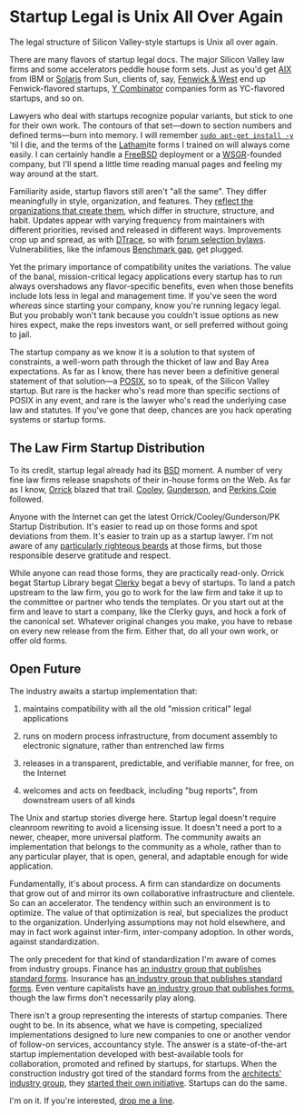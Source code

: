 # Startup Legal is Unix All Over Again

The legal structure of Silicon Valley-style startups is Unix all over again.

There are many flavors of startup legal docs. The major Silicon Valley law firms and some accelerators peddle house form sets. Just as you'd get [AIX](http://www.ibm.com/aix/) from IBM or [Solaris](http://oracle.com/solaris) from Sun, clients of, say, [Fenwick & West](http://fenwick.com) end up Fenwick-flavored startups, [Y Combinator](http://ycombinator.com) companies form as YC-flavored startups, and so on.

Lawyers who deal with startups recognize popular variants, but stick to one for their own work. The contours of that set—down to section numbers and defined terms—burn into memory. I will remember [`sudo apt-get install -y`](https://wiki.debian.org/Apt) 'til I die, and the terms of the [Latham](http://lw.com)ite forms I trained on will always come easily. I can certainly handle a [FreeBSD](http://freebsd.org) deployment or a [WSGR](http://wsgr.com)-founded company, but I'll spend a little time reading manual pages and feeling my way around at the start.

Familiarity aside, startup flavors still aren't "all the same". They differ meaningfully in style, organization, and features. They [reflect the organizations that create them](https://en.wikipedia.org/wiki/Conway%27s_law), which differ in structure, structure, and habit. Updates appear with varying frequency from maintainers with different priorities, revised and released in different ways. Improvements crop up and spread, as with [DTrace](http://dtrace.org), so with [forum selection bylaws](http://www.delawarelitigation.com/2014/09/articles/chancery-court-updates/chancery-upholds-forum-selection-clause-outside-delaware/). Vulnerabilities, like the infamous [Benchmark gap](http://www.goodwinprocter.com/~/media/Files/Publications/Attorney%20Articles/2002/The_Benchmark_Case_and_the_Limits_of_Preferred_Stock_Protections.pdf), get plugged.

Yet the primary importance of compatibility unites the variations. The value of the banal, mission-critical legacy applications every startup has to run always overshadows any flavor-specific benefits, even when those benefits include lots less in legal and management time. If you've seen the word _whereas_ since starting your company, know you're running legacy legal. But you probably won't tank because you couldn't issue options as new hires expect, make the reps investors want, or sell preferred without going to jail.

The startup company as we know it is a solution to that system of constraints, a well-worn path through the thicket of law and Bay Area expectations. As far as I know, there has never been a definitive general statement of that solution—a [POSIX](https://en.wikipedia.org/wiki/POSIX), so to speak, of the Silicon Valley startup. But rare is the hacker who's read more than specific sections of POSIX in any event, and rare is the lawyer who's read the underlying case law and statutes. If you've gone that deep, chances are you hack operating systems or startup forms.

## The Law Firm Startup Distribution

To its credit, startup legal already had its [BSD](https://en.wikipedia.org/wiki/Berkeley_Software_Distribution) moment. A number of very fine law firms release snapshots of their in-house forms on the Web. As far as I know, [Orrick](https://www.orrick.com/practices/emerging-companies/startup-forms/) blazed that trail. [Cooley](https://www.cooleygo.com/), [Gunderson](http://gunder.com), and [Perkins Coie](http://www.startuppercolator.com/) followed.

Anyone with the Internet can get the latest Orrick/Cooley/Gunderson/PK Startup Distribution. It's easier to read up on those forms and spot deviations from them. It's easier to train up as a startup lawyer. I'm not aware of any [particularly righteous beards](http://www.usenix.org.uk/content/unix_beards.html) at those firms, but those responsible deserve gratitude and respect.

While anyone can read those forms, they are practically read-only. Orrick begat Startup Library begat [Clerky](http://clerky.com) begat a bevy of startups. To land a patch upstream to the law firm, you go to work for the law firm and take it up to the committee or partner who tends the templates. Or you start out at the firm and leave to start a company, like the Clerky guys, and hock a fork of the canonical set. Whatever original changes you make, you have to rebase on every new release from the firm. Either that, do all your own work, or offer old forms.

## Open Future

The industry awaits a startup implementation that:

1. maintains compatibility with all the old "mission critical" legal applications

2. runs on modern process infrastructure, from document assembly to electronic signature, rather than entrenched law firms

3. releases in a transparent, predictable, and verifiable manner, for free, on the Internet

4. welcomes and acts on feedback, including "bug reports", from downstream users of all kinds

The Unix and startup stories diverge here. Startup legal doesn't require cleanroom rewriting to avoid a licensing issue. It doesn't need a port to a newer, cheaper, more universal platform. The community awaits an implementation that belongs to the community as a whole, rather than to any particular player, that is open, general, and adaptable enough for wide application.

Fundamentally, it's about process. A firm can standardize on documents that grow out of and mirror its own collaborative infrastructure and clientele. So can an accelerator. The tendency within such an environment is to optimize. The value of that optimization is real, but specializes the product to the organization. Underlying assumptions may not hold elsewhere, and may in fact work against inter-firm, inter-company adoption. In other words, against standardization.

The only precedent for that kind of standardization I'm aware of comes from industry groups. Finance has [an industry group that publishes standard forms](http://www.isda.org/). Insurance has [an industry group that publishes standard forms](http://iso.com). Even venture capitalists have [an industry group that publishes forms](http://nvca.org), though the law firms don't necessarily play along. 

There isn't a group representing the interests of startup companies. There ought to be. In its absence, what we have is competing, specialized implementations designed to lure new companies to one or another vendor of follow-on services, accountancy style. The answer is a state-of-the-art startup implementation developed with best-available tools for collaboration, promoted and refined by startups, for startups. When the construction industry got tired of the standard forms from the [architects' industry group](http://aia.org), they [started their own initiative](http://consensusdocs.org). Startups can do the same.

I'm on it. If you're interested, [drop me a line](mailto:kyle@kemitchell.com).
